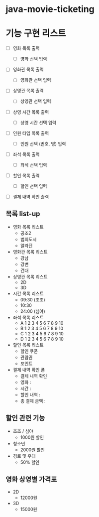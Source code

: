 # java-movie-ticketing

# 기능 구현 리스트

- [ ] 영화 목록 출력
    - [ ] 영화 선택 입력
- [ ] 영화관 목록 출력
    - [ ] 영화관 선택 입력
- [ ] 상영관 목록 출력
    - [ ] 상영관 선택 입력
- [ ] 상영 시간 목록 출력
    - [ ] 상영 시간 선택 입력
- [ ] 인원 타입 목록 출력
    - [ ] 인원 선택 (번호, 명) 입력
- [ ] 좌석 목록 출력
    - [ ] 좌석 선택 입력
- [ ] 할인 목록 출력
    - [ ] 할인 선택 입력
- [ ] 결제 내역 확인 출력



## 목록 list-up

- 영화 목록 리스트
    - 공조2
    - 범죄도시
    - 알라딘
- 영화관 목록 리스트
    - 강남
    - 강변
    - 건대
- 상영관 목록 리스트
    - 2D
    - 3D
- 시간 목록 리스트
    - 09:30 (조조)
    - 10:30
    - 24:00 (심야)
- 좌석 목록 리스트
    - A 1 2 3 4 5 6 7 8 9 10
    - B 1 2 3 4 5 6 7 8 9 10
    - C 1 2 3 4 5 6 7 8 9 10
    - D 1 2 3 4 5 6 7 8 9 10
- 할인 목록 리스트
    - 할인 쿠폰
    - 관람권
    - 포인트
- 결제 내역 확인 폼
    - 결제 내역 확인
    - 영화 :
    - 시간 :
    - 할인 내역 :
    - 총 결제 금액 :



## 할인 관련 기능

- 조조 / 심야
    - 1000원 할인
- 청소년
    - 2000원 할인
- 경로 및 우대
    - 50% 할인

## 영화 상영별 가격표

- 2D
    - 12000원
- 3D
    - 15000원